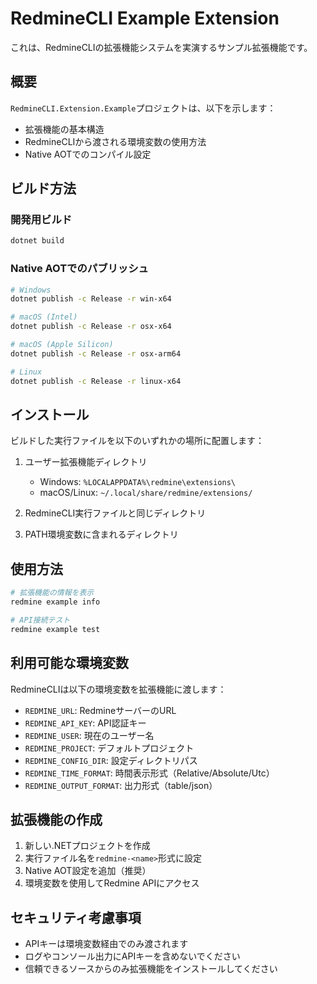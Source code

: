 # RedmineCLI Example Extension

これは、RedmineCLIの拡張機能システムを実演するサンプル拡張機能です。

## 概要

`RedmineCLI.Extension.Example`プロジェクトは、以下を示します：
- 拡張機能の基本構造
- RedmineCLIから渡される環境変数の使用方法
- Native AOTでのコンパイル設定

## ビルド方法

### 開発用ビルド
```bash
dotnet build
```

### Native AOTでのパブリッシュ
```bash
# Windows
dotnet publish -c Release -r win-x64

# macOS (Intel)
dotnet publish -c Release -r osx-x64

# macOS (Apple Silicon)
dotnet publish -c Release -r osx-arm64

# Linux
dotnet publish -c Release -r linux-x64
```

## インストール

ビルドした実行ファイルを以下のいずれかの場所に配置します：

1. ユーザー拡張機能ディレクトリ
   - Windows: `%LOCALAPPDATA%\redmine\extensions\`
   - macOS/Linux: `~/.local/share/redmine/extensions/`

2. RedmineCLI実行ファイルと同じディレクトリ

3. PATH環境変数に含まれるディレクトリ

## 使用方法

```bash
# 拡張機能の情報を表示
redmine example info

# API接続テスト
redmine example test
```

## 利用可能な環境変数

RedmineCLIは以下の環境変数を拡張機能に渡します：

- `REDMINE_URL`: RedmineサーバーのURL
- `REDMINE_API_KEY`: API認証キー
- `REDMINE_USER`: 現在のユーザー名
- `REDMINE_PROJECT`: デフォルトプロジェクト
- `REDMINE_CONFIG_DIR`: 設定ディレクトリパス
- `REDMINE_TIME_FORMAT`: 時間表示形式（Relative/Absolute/Utc）
- `REDMINE_OUTPUT_FORMAT`: 出力形式（table/json）

## 拡張機能の作成

1. 新しい.NETプロジェクトを作成
2. 実行ファイル名を`redmine-<name>`形式に設定
3. Native AOT設定を追加（推奨）
4. 環境変数を使用してRedmine APIにアクセス

## セキュリティ考慮事項

- APIキーは環境変数経由でのみ渡されます
- ログやコンソール出力にAPIキーを含めないでください
- 信頼できるソースからのみ拡張機能をインストールしてください